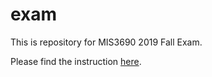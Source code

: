 # exam
 This is repository for MIS3690 2019 Fall Exam.
 
 Please find the instruction [here](Exam_instructions_section1.pdf).
